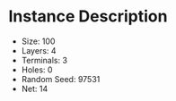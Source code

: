 # Instance Description

* Size: 100
* Layers: 4
* Terminals: 3
* Holes: 0
* Random Seed: 97531
* Net: 14
